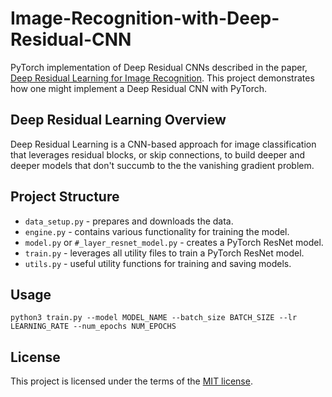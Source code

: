 # Image-Recognition-with-Deep-Residual-CNN
PyTorch implementation of Deep Residual CNNs described in the paper, [Deep Residual Learning for Image Recognition](https://arxiv.org/abs/1512.03385). This project demonstrates how one might implement a Deep Residual CNN with PyTorch.

## Deep Residual Learning Overview
Deep Residual Learning is a CNN-based approach for image classification that leverages residual blocks, or skip connections, to build deeper and deeper models that don't  succumb to the the vanishing gradient problem. 


## Project Structure
* `data_setup.py` - prepares and downloads the data.
* `engine.py` - contains various functionality for training the model.
* `model.py` or `#_layer_resnet_model.py` - creates a PyTorch ResNet model. 
* `train.py` - leverages all utility files to train a PyTorch ResNet model. 
* `utils.py` - useful utility functions for training and saving models.  

## Usage
```
python3 train.py --model MODEL_NAME --batch_size BATCH_SIZE --lr LEARNING_RATE --num_epochs NUM_EPOCHS
```

## License
This project is licensed under the terms of the [MIT license](https://choosealicense.com/licenses/mit/). 

